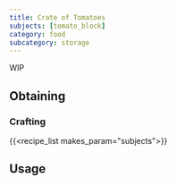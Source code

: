```yaml
---
title: Crate of Tomatoes
subjects: [tomato_block]
category: food
subcategory: storage
---
```


WIP

Obtaining
---------

### Crafting
{{<recipe_list makes_param="subjects">}}

Usage
-----
